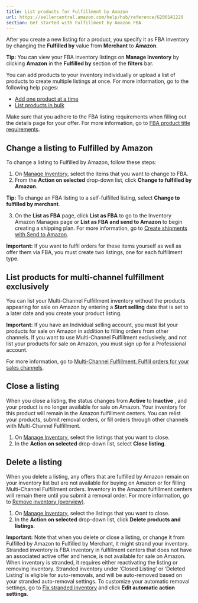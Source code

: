 ```yaml
---
title: List products for Fulfillment by Amazon
url: https://sellercentral.amazon.com/help/hub/reference/G200141220
section: Get started with Fulfillment by Amazon FBA
---
```


After you create a new listing for a product, you specify it as FBA inventory
by changing the **Fulfilled by** value from **Merchant** to **Amazon**.

**Tip:** You can view your FBA inventory listings on **Manage Inventory** by
clicking **Amazon** in the **Fulfilled by** section of the **filters** bar.

You can add products to your inventory individually or upload a list of
products to create multiple listings at once. For more information, go to the
following help pages:

  * [Add one product at a time](/gp/help/200220550)
  * [List products in bulk](/gp/help/200327780)

Make sure that you adhere to the FBA listing requirements when filling out the
details page for your offer. For more information, go to [FBA product title
requirements](/gp/help/201051300).

## Change a listing to Fulfilled by Amazon

To change a listing to Fulfilled by Amazon, follow these steps:

  

  1. On [Manage Inventory](/hz/inventory), select the items that you want to change to FBA.
  2. From the **Action on selected** drop-down list, click **Change to fulfilled by Amazon**. 

**Tip:** To change an FBA listing to a self-fulfilled listing, select **Change
to fulfilled by merchant**.

  3. On the **List as FBA** page, click **List as FBA** to go to the Inventory Amazon Manages page or **List as FBA and send to Amazon** to begin creating a shipping plan. For more information, go to [Create shipments with Send to Amazon](/gp/help/G6925SDD66GDLXJW). 

**Important:** If you want to fulfil orders for these items yourself as well
as offer them via FBA, you must create two listings, one for each fulfillment
type.

##  List products for multi-channel fulfillment exclusively

You can list your Multi-Channel Fulfillment inventory without the products
appearing for sale on Amazon by entering a **Start selling** date that is set
to a later date and you create your product listing.

**Important:** If you have an Individual selling account, you must list your
products for sale on Amazon in addition to filling orders from other channels.
If you want to use Multi-Channel Fulfillment exclusively, and not list your
products for sale on Amazon, you must sign up for a Professional account.

For more information, go to [Multi-Channel Fulfillment: Fulfill orders for
your sales channels](/gp/help/200332450).

##  Close a listing

When you close a listing, the status changes from **Active** to **Inactive** ,
and your product is no longer available for sale on Amazon. Your inventory for
this product will remain in the Amazon fulfillment centers. You can relist
your products, submit removal orders, or fill orders through other channels
with Multi-Channel Fulfillment.

  

  1. On [Manage Inventory](/hz/inventory), select the listings that you want to close.
  2. In the **Action on selected** drop-down list, select **Close listing**.

## Delete a listing

When you delete a listing, any offers that are fulfilled by Amazon remain on
your inventory list but are not available for buying on Amazon or for filling
Multi-Channel Fulfillment orders. Inventory in the Amazon fulfillment centers
will remain there until you submit a removal order. For more information, go
to [Remove inventory (overview)](/gp/help/200280650).

  

  1. On [Manage Inventory](/hz/inventory), select the listings that you want to close.
  2. In the **Action on selected** drop-down list, click **Delete products and listings**.

**Important:** Note that when you delete or close a listing, or change it from
Fulfilled by Amazon to Fulfilled by Merchant, it might strand your inventory.
Stranded inventory is FBA inventory in fulfillment centers that does not have
an associated active offer and hence, is not available for sale on Amazon.
When inventory is stranded, it requires either reactivating the listing or
removing inventory. Stranded inventory under ‘Closed Listing’ or ‘Deleted
Listing’ is eligible for auto-removals, and will be auto-removed based on your
stranded auto-removal settings. To customize your automatic removal settings,
go to [Fix stranded inventory](/inventoryplanning/stranded-inventory) and
click **Edit automatic action settings**.

